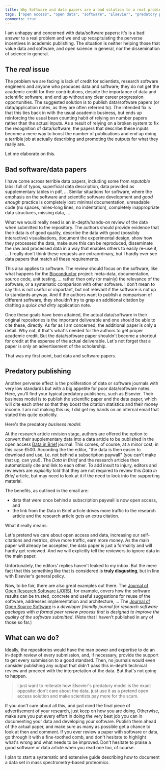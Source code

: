```yaml
---
title: Why Software and data papers are a bad solution to a real problem
tags: ["open access", "open data", "software", "Elsevier", "predatory publishing"]
comments: true
---
```


I am unhappy and concerned with data/software papers: it's is a bad
answer to a real problem and we end up recapitulating the perverse
incentives in academic publishing. The situation is neither helping
those that value data and software, and open science in general, nor
the dissemination of science in general.

## The *real* issue

The problem we are facing is lack of credit for scientists, research
software engineers and anyone who produces data and software; they do
not get the academic credit for their contributions, despite the
importance of data and scientific software, and end up without any
clear career progression opportunities. The suggested solution is to
publish data/software papers (or data/application notes, as they are
often referred to). The intended fix is that this ties back in with
the usual academic business, but ends up reinforcing the usual bean
counting habit of relying on number papers rather than the actual
inputs. As a result of relying on a broken system to fix the
recognition of data/software, the papers that describe these inputs
become a mere way to boost the number of publications and end up doing
a terrible job at actually describing and promoting the outputs for
what they really are.

Let me elaborate on this.

## Bad software/data papers

I have come across terrible data papers, including some from
*reputable* labs: full of typos, superficial data description, data
provided as supplementary tables in pdf, ... Similar situations for
software, where the emphasis on the software and scientific software
development and *good enough* practice is completely lost: minimal
documentation, unreadable code (no spaces, miles-long lines, no
indentation), completely inappropriate data structures, missing data,
...

What we would really need is an in-depth/hands-on review of the data
when submitted to the repository. The authors should provide evidence
that their data is of good quality, describe the data with good
(possibly interactive) visualisations, document the experimental
design, show how they processed the data, make sure this can be
reproduced, disseminate the raw and processed data in a way that
enables others to easily re-use it, ... I really don't think these
requests are extraordinary, but I hardly ever see data papers that
match all these requirements.

This also applies to software. The review should focus on the
software, like what happens for the
[Bioconductor](https://bioconductor.org/developers/package-submission/)
project: meta-data, documentation, source code, unit testing,
... rather then only (or mainly) the relevance of the software, or a
systematic comparison with other software. I don't mean to say this is
not useful or important, but not relevant if the software is not up to
standards anyway. And if the authors want to publish a comparison of
different software, they shouldn't try to grep an additional citation
by drafting a *quick and dirty* application note.

Once these goals have been attained, the actual data/software in their
original repositories is the important deliverable and one should be
able to cite these, directly. As far as I am concerned, the additional
paper is only a detail. Why not, if that's what's needed for the
authors to get proper academic credit. But the data/software paper
shouldn't become a shortcut for credit at the expense of the actual
deliverable. Let's not forget that a paper is only an advertisement of
the scholarship.

That was my first point, bad data and software papers. 

## Predatory publishing 

Another perverse effect is the proliferation of data or software
journals with very low standards but with a big appetite for poor
data/software notes. Here, you'll find your typical predatory
publishers, such as Elsevier. Their business model is to publish the
scientific paper and the data paper, which will cite each other so
that they boost the citation statistics and their money income. I am
not making this us; I did get my hands on an internal email that
stated this quite explicitly.

Here's the predatory *business model*:

At the research article revision stage, authors are offered the option
to convert their supplementary data into a data article to be
published in the open access
[Data in Brief](https://www.journals.elsevier.com/data-in-brief/)
journal. This comes, of course, at a minor cost; in this case
£500. According the the editor, "the data is then easier to download
and use, i.e. not behind a subscription paywall" (you can't make that
up, can you!). The *Data in Brief* and the research articles then
automatically cite and link to each other. To add insult to injury,
editors and reviewers are *explicitly* told that they are not required
to review this *Data in Brief* article, but may need to look at it if
the need to look into the supporting material.

The benefits, as outlined in the email are: 

* data that were once behind a subscription paywall is now open
  access, and
* the link from the Data in Brief article drives more traffic to the
  research article and the research article gets an extra citation.

What it really means:

Let's pretend we care about open access and data, increasing our
self-citations and metrics, drive more traffic, earn more money. As
the main paper will already be accepted, the data paper is just a
formality and will hardly get reviewed. And we will explicitly tell
the reviewers to ignore data in the main paper.

Unfortunately, the editors' replies haven't leaked to my inbox. But
the mere fact that this something like that is considered is **truly
disgusting**, but in line with Elsevier's general policy. 

Now, to be fair, there are also great examples out there. The
[Journal of Open Research Software (JORS)](http://openresearchsoftware.metajnl.com/),
for example, covers how the software results can be trusted, concrete
and useful suggestions for reuse of the software, addresses
implementation and architecture, ... The
[Journal of Open Source Software](http://joss.theoj.org/) is a
*developer friendly journal for research software packages* with *a
formal peer review process that is designed to improve the quality of
the software submitted*. (Note that I haven't published in any of
those so far.)

## What can we do? 

Ideally, the repositories would have the man power and expertise to do
an in-depth review of every submission, and, if necessary, provide the
support to get every submission to a good standard. Then, no journals
would even consider publishing any output that didn't pass this
in-depth technical review and proceed with the interpretation of the
data. But that's not going to happen. 

> I just want to reiterate how Elsevier's predatory model is the exact
> opposite: don't care about the data, just use it as a pretend open
> access solution and make scientists pay more for the scam.

If you don't care about all this, and just mind the final piece of
advertisement of your research, just keep on how you are
doing. Otherwise, make sure you put every effort in doing the very
best job you can in documenting your data and developing your
software. Publish them ahead of the actual paper, and make sure as
many as possible get a chance to look at then and comment. If you ever
review a paper with software or data, go through it with a
fine-toothed comb, and don't hesitate to highlight what's wrong and
what needs to be improved. Don't hesitate to praise a good software or
data article when you read one too, of course.

I plan to start a systematic and extensive guide describing how to
document a data set in mass spectrometry-based proteomics.
